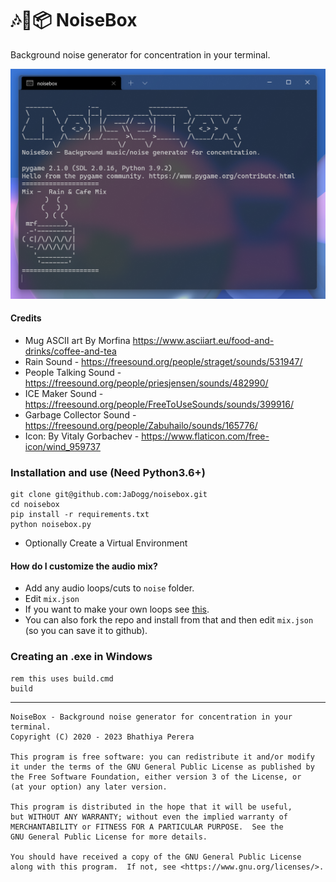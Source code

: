 # 🎶🎵📦 NoiseBox

Background noise generator for concentration in your terminal. 

![](https://github.com/JaDogg/noisebox/blob/main/images/noisebox.png)

#### Credits
* Mug ASCII art By Morfina https://www.asciiart.eu/food-and-drinks/coffee-and-tea
* Rain Sound - https://freesound.org/people/straget/sounds/531947/
* People Talking Sound - https://freesound.org/people/priesjensen/sounds/482990/
* ICE Maker Sound - https://freesound.org/people/FreeToUseSounds/sounds/399916/
* Garbage Collector Sound - https://freesound.org/people/Zabuhailo/sounds/165776/
* Icon: By Vitaly Gorbachev - https://www.flaticon.com/free-icon/wind_959737

### Installation and use (Need Python3.6+)

```shell
git clone git@github.com:JaDogg/noisebox.git
cd noisebox
pip install -r requirements.txt
python noisebox.py
```
* Optionally Create a Virtual Environment

#### How do I customize the audio mix?
* Add any audio loops/cuts to `noise` folder.
* Edit `mix.json`
* If you want to make your own loops see [this](https://gamedevbeginner.com/create-looping-sound-effects-for-games-for-free-with-audacity/).
* You can also fork the repo and install from that and then edit `mix.json` (so you can save it to github).

### Creating an .exe in Windows

```shell
rem this uses build.cmd
build 
```
--------

    NoiseBox - Background noise generator for concentration in your terminal. 
    Copyright (C) 2020 - 2023 Bhathiya Perera

    This program is free software: you can redistribute it and/or modify
    it under the terms of the GNU General Public License as published by
    the Free Software Foundation, either version 3 of the License, or
    (at your option) any later version.

    This program is distributed in the hope that it will be useful,
    but WITHOUT ANY WARRANTY; without even the implied warranty of
    MERCHANTABILITY or FITNESS FOR A PARTICULAR PURPOSE.  See the
    GNU General Public License for more details.

    You should have received a copy of the GNU General Public License
    along with this program.  If not, see <https://www.gnu.org/licenses/>.

